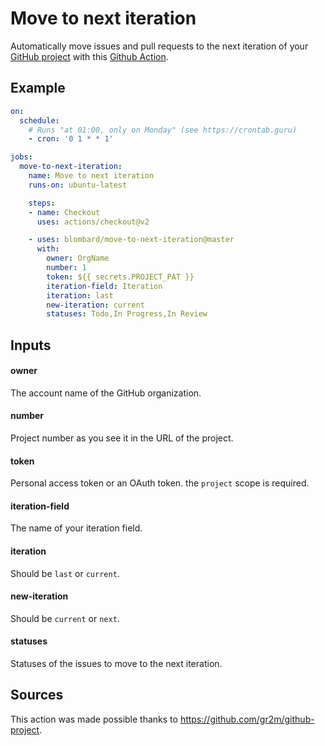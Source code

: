 # Move to next iteration

Automatically move issues and pull requests to the next iteration of your [GitHub project](https://docs.github.com/en/issues/planning-and-tracking-with-projects/learning-about-projects/about-projects) with this [Github Action](https://github.com/features/actions).

## Example

```yml
on:
  schedule:
    # Runs "at 01:00, only on Monday" (see https://crontab.guru)
    - cron: '0 1 * * 1'

jobs:
  move-to-next-iteration:
    name: Move to next iteration
    runs-on: ubuntu-latest

    steps:
    - name: Checkout
      uses: actions/checkout@v2

    - uses: blombard/move-to-next-iteration@master
      with:
        owner: OrgName
        number: 1
        token: ${{ secrets.PROJECT_PAT }}
        iteration-field: Iteration
        iteration: last
        new-iteration: current
        statuses: Todo,In Progress,In Review
```

## Inputs
#### owner
The account name of the GitHub organization.

#### number
Project number as you see it in the URL of the project.

#### token
Personal access token or an OAuth token. the `project` scope is required.

#### iteration-field
The name of your iteration field.

#### iteration
Should be `last` or `current`.

#### new-iteration
Should be `current` or `next`.

#### statuses
Statuses of the issues to move to the next iteration.

## Sources

This action was made possible thanks to https://github.com/gr2m/github-project.
